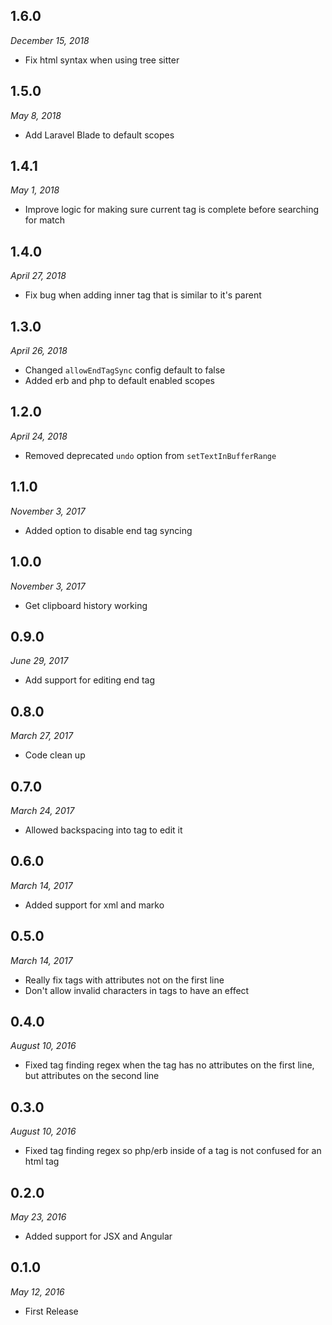 ## 1.6.0
_December 15, 2018_
* Fix html syntax when using tree sitter

## 1.5.0
_May 8, 2018_
* Add Laravel Blade to default scopes

## 1.4.1
_May 1, 2018_
* Improve logic for making sure current tag is complete before searching for match

## 1.4.0
_April 27, 2018_
* Fix bug when adding inner tag that is similar to it's parent

## 1.3.0
_April 26, 2018_
* Changed `allowEndTagSync` config default to false
* Added erb and php to default enabled scopes

## 1.2.0
_April 24, 2018_
* Removed deprecated `undo` option from `setTextInBufferRange`

## 1.1.0
_November 3, 2017_
* Added option to disable end tag syncing

## 1.0.0
_November 3, 2017_
* Get clipboard history working

## 0.9.0
_June 29, 2017_
* Add support for editing end tag

## 0.8.0
_March 27, 2017_
* Code clean up

## 0.7.0
_March 24, 2017_
* Allowed backspacing into tag to edit it

## 0.6.0
_March 14, 2017_
* Added support for xml and marko

## 0.5.0
_March 14, 2017_
* Really fix tags with attributes not on the first line
* Don't allow invalid characters in tags to have an effect

## 0.4.0
_August 10, 2016_
* Fixed tag finding regex when the tag has no attributes on the first line, but attributes on the second line

## 0.3.0
_August 10, 2016_
* Fixed tag finding regex so php/erb inside of a tag is not confused for an html tag

## 0.2.0
_May 23, 2016_
* Added support for JSX and Angular

## 0.1.0
_May 12, 2016_
* First Release
